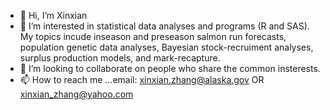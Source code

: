 - 👋 Hi, I’m Xinxian
- 👀 I’m interested in statistical data analyses and programs (R and SAS). 
My topics incude inseason and preseason salmon run forecasts, population genetic data analyses, Bayesian stock-recruiment analyses, surplus production models, and mark-recapture.
- 💞️ I’m looking to collaborate on people who share the common insterests. 
- 📫 How to reach me ...email: xinxian.zhang@alaska.gov OR xinxian_zhang@yahoo.com

<!---
xzhangak/xzhangak is a ✨ special ✨ repository because its `README.md` (this file) appears on your GitHub profile.
You can click the Preview link to take a look at your changes.
--->
